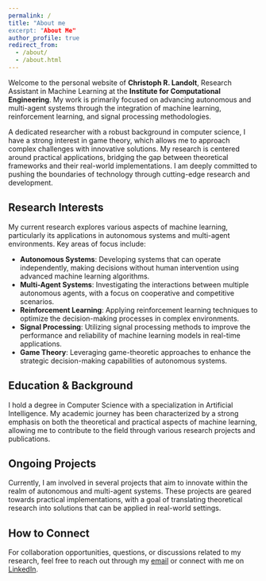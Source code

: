 ```yaml
---
permalink: /
title: "About me
excerpt: "About Me"
author_profile: true
redirect_from: 
  - /about/
  - /about.html
---
```


Welcome to the personal website of **Christoph R. Landolt**, Research Assistant in Machine Learning at the **Institute for Computational Engineering**. My work is primarily focused on advancing autonomous and multi-agent systems through the integration of machine learning, reinforcement learning, and signal processing methodologies.

A dedicated researcher with a robust background in computer science, I have a strong interest in game theory, which allows me to approach complex challenges with innovative solutions. My research is centered around practical applications, bridging the gap between theoretical frameworks and their real-world implementations. I am deeply committed to pushing the boundaries of technology through cutting-edge research and development.

## Research Interests

My current research explores various aspects of machine learning, particularly its applications in autonomous systems and multi-agent environments. Key areas of focus include:

- **Autonomous Systems**: Developing systems that can operate independently, making decisions without human intervention using advanced machine learning algorithms.
- **Multi-Agent Systems**: Investigating the interactions between multiple autonomous agents, with a focus on cooperative and competitive scenarios.
- **Reinforcement Learning**: Applying reinforcement learning techniques to optimize the decision-making processes in complex environments.
- **Signal Processing**: Utilizing signal processing methods to improve the performance and reliability of machine learning models in real-time applications.
- **Game Theory**: Leveraging game-theoretic approaches to enhance the strategic decision-making capabilities of autonomous systems.

## Education & Background

I hold a degree in Computer Science with a specialization in Artificial Intelligence. My academic journey has been characterized by a strong emphasis on both the theoretical and practical aspects of machine learning, allowing me to contribute to the field through various research projects and publications.

## Ongoing Projects

Currently, I am involved in several projects that aim to innovate within the realm of autonomous and multi-agent systems. These projects are geared towards practical implementations, with a goal of translating theoretical research into solutions that can be applied in real-world settings.

## How to Connect

For collaboration opportunities, questions, or discussions related to my research, feel free to reach out through my [email](mailto:info@christophlandolt.com) or connect with me on [LinkedIn](https://www.linkedin.com/in/christoph-landolt-072068b1/).
